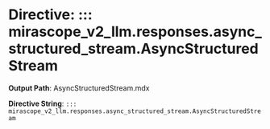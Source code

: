 # Directive: ::: mirascope_v2_llm.responses.async_structured_stream.AsyncStructuredStream

**Output Path**: AsyncStructuredStream.mdx

**Directive String**: `::: mirascope_v2_llm.responses.async_structured_stream.AsyncStructuredStream`

